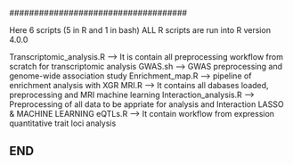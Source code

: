 ####################################

Here 6 scripts (5 in R and 1 in bash)
ALL R scripts are run into R version 4.0.0

Transcriptomic_analysis.R --> It is contain all preprocessing workflow from scratch for transcriptomic analysis
GWAS.sh --> GWAS preprocessing and genome-wide association study
Enrichment_map.R --> pipeline of enrichment analysis with XGR
MRI.R --> It contains all dabases loaded, preprocessing and MRI machine learning
Interaction_analysis.R --> Preprocessing of all data to be appriate for analysis and Interaction LASSO & MACHINE LEARNING
eQTLs.R --> It contain workflow from expression quantitative trait loci analysis

## END
